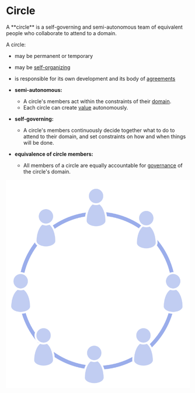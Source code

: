 # Circle

<summary>
A **circle** is a self-governing and semi-autonomous team of equivalent people who collaborate to attend to a domain.
</summary>

A circle:

-   may be permanent or temporary
-   may be [self-organizing](glossary:self-organization)
-   is responsible for its own development and its body of [agreements](glossary:governance-agreement)

-   **semi-autonomous:**
    -   A circle's members act within the constraints of their [domain](glossary:domain).
    -   Each circle can create [value](glossary:value) autonomously.
-   **self-governing:**
    -   A circle's members continuously decide together what to do to attend to their domain, and set constraints on how and when things will be done.
-  **equivalence of circle members:**
    -   All members of a circle are equally accountable for [governance](glossary:governance) of the circle's domain.

![All members of a circle are equally accountable for governance of the circle's domain](img/circle/circle.png)

